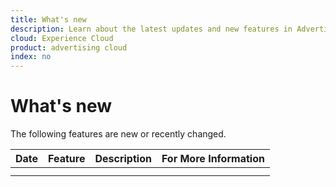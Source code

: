```yaml
---
title: What's new
description: Learn about the latest updates and new features in Advertising Search, Social, & Commerce.
cloud: Experience Cloud
product: advertising cloud
index: no
---
```

# What's new

The following features are new or recently changed.

| Date | Feature | Description | For More Information |
| ---- | ------- | ----------- | -------------------- |
|  |  |  |  |
|  |  |  |  |
